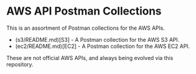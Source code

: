 # AWS API Postman Collections
This is an assortment of Postman collections for the AWS APIs.

- (s3/README.md)[S3] - A Postman collection for the AWS S3 API.
- (ec2/README.md)[EC2] - A Postman collection for the AWS EC2 API.

These are not official AWS APIs, and always being evolved via this repository.
